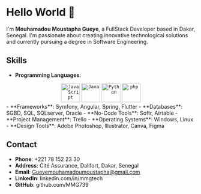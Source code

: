 # Hello World 👋
I'm **Mouhamadou Moustapha Gueye**, a FullStack Developer based in Dakar, Senegal. I'm passionate about creating innovative technological solutions and currently pursuing a degree in Software Engineering.

## Skills
- **Programming Languages**:
 <div align="center">
	<code><img width="50" src="https://user-images.githubusercontent.com/25181517/117447155-6a868a00-af3d-11eb-9cfe-245df15c9f3f.png" alt="JavaScript" title="JavaScript"/></code>
	<code><img width="50" src="https://user-images.githubusercontent.com/25181517/117201156-9a724800-adec-11eb-9a9d-3cd0f67da4bc.png" alt="Java" title="Java"/></code>
	<code><img width="50" src="https://user-images.githubusercontent.com/25181517/183423507-c056a6f9-1ba8-4312-a350-19bcbc5a8697.png" alt="Python" title="Python"/></code>
	<code><img width="50" src="https://user-images.githubusercontent.com/25181517/183570228-6a040b9f-3ddf-47a2-a201-743121dac664.png" alt="php" title="php"/></code>
</div>
- **Frameworks**: Symfony, Angular, Spring, Flutter
- **Databases**: SGBD, SQL, SQLserver, Oracle
- **No-Code Tools**: Softr, Airtable
- **Project Management**: Trello
- **Operating Systems**: Windows, Linux
- **Design Tools**: Adobe Photoshop, Illustrator, Canva, Figma

## Contact
- **Phone**: +221 78 152 23 30
- **Address**: Cité Assurance, Dalifort, Dakar, Senegal
- **Email**: Gueyemouhamadoumoustapha@gmail.com
- **LinkedIn**: linkedin.com/in/mmgtech
- **GitHub**: github.com/MMG739
